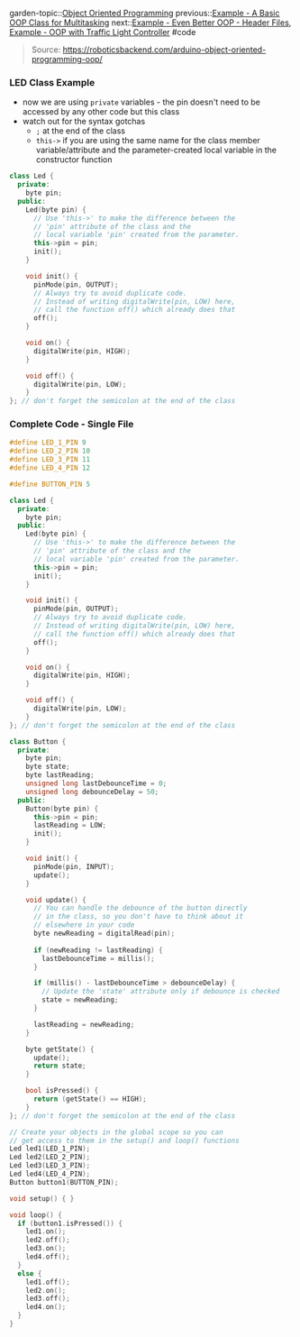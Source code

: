 garden-topic::[Object Oriented Programming](Object%20Oriented%20Programming.md)
previous::[Example - A Basic OOP Class for Multitasking](Example%20-%20A%20Basic%20OOP%20Class%20for%20Multitasking.md)
next::[Example - Even Better OOP - Header Files](Example%20-%20Even%20Better%20OOP%20-%20Header%20Files.md), [Example - OOP with Traffic Light Controller](Example%20-%20OOP%20with%20Traffic%20Light%20Controller.md)
#code

> Source: https://roboticsbackend.com/arduino-object-oriented-programming-oop/

### LED Class Example
- now we are using `private` variables - the pin doesn't need to be accessed by any other code but this class
- watch out for the syntax gotchas 
	- `;` at the end of the class
	- `this->` if you are using the same name for the class member variable/attribute and the parameter-created local variable in the constructor function

```cpp
class Led {
  private:
    byte pin;
  public:
    Led(byte pin) {
      // Use 'this->' to make the difference between the
      // 'pin' attribute of the class and the 
      // local variable 'pin' created from the parameter.
      this->pin = pin;
      init();
    }

    void init() {
      pinMode(pin, OUTPUT);
      // Always try to avoid duplicate code.
      // Instead of writing digitalWrite(pin, LOW) here,
      // call the function off() which already does that
      off();
    }

    void on() {
      digitalWrite(pin, HIGH);
    }

    void off() {
      digitalWrite(pin, LOW);
    }
}; // don't forget the semicolon at the end of the class
```

### Complete Code - Single File

```cpp
#define LED_1_PIN 9
#define LED_2_PIN 10
#define LED_3_PIN 11
#define LED_4_PIN 12

#define BUTTON_PIN 5

class Led {
  private:
    byte pin;
  public:
    Led(byte pin) {
      // Use 'this->' to make the difference between the
      // 'pin' attribute of the class and the 
      // local variable 'pin' created from the parameter.
      this->pin = pin;
      init();
    }

    void init() {
      pinMode(pin, OUTPUT);
      // Always try to avoid duplicate code.
      // Instead of writing digitalWrite(pin, LOW) here,
      // call the function off() which already does that
      off();
    }

    void on() {
      digitalWrite(pin, HIGH);
    }

    void off() {
      digitalWrite(pin, LOW);
    }
}; // don't forget the semicolon at the end of the class

class Button {
  private:
    byte pin;
    byte state;
    byte lastReading;
    unsigned long lastDebounceTime = 0;
    unsigned long debounceDelay = 50;
  public:
    Button(byte pin) {
      this->pin = pin;
      lastReading = LOW;
      init();
    }

    void init() {
      pinMode(pin, INPUT);
      update();
    }

    void update() {
      // You can handle the debounce of the button directly
      // in the class, so you don't have to think about it
      // elsewhere in your code
      byte newReading = digitalRead(pin);
      
      if (newReading != lastReading) {
        lastDebounceTime = millis();
      }

      if (millis() - lastDebounceTime > debounceDelay) {
        // Update the 'state' attribute only if debounce is checked
        state = newReading;
      }

      lastReading = newReading;
    }

    byte getState() {
      update();
      return state;
    }

    bool isPressed() {
      return (getState() == HIGH);
    }
}; // don't forget the semicolon at the end of the class

// Create your objects in the global scope so you can
// get access to them in the setup() and loop() functions
Led led1(LED_1_PIN);
Led led2(LED_2_PIN);
Led led3(LED_3_PIN);
Led led4(LED_4_PIN);
Button button1(BUTTON_PIN);

void setup() { }

void loop() {
  if (button1.isPressed()) {
    led1.on();
    led2.off();
    led3.on();
    led4.off();
  }
  else {
    led1.off();
    led2.on();
    led3.off();
    led4.on();
  }
}
```